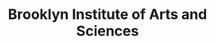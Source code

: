 ---
layout: repo
title: "Brooklyn Institute of Arts and Sciences"
id: 19423
permalink: repos/19423/
---